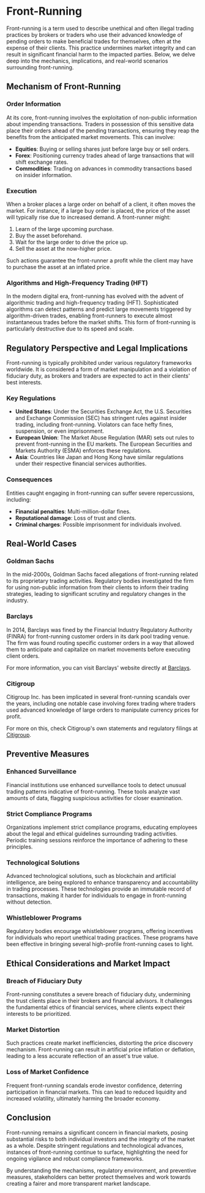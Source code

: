 # Front-Running

Front-running is a term used to describe unethical and often illegal trading practices by brokers or traders who use their advanced knowledge of pending orders to make beneficial trades for themselves, often at the expense of their clients. This practice undermines market integrity and can result in significant financial harm to the impacted parties. Below, we delve deep into the mechanics, implications, and real-world scenarios surrounding front-running.

## Mechanism of Front-Running

### Order Information

At its core, front-running involves the exploitation of non-public information about impending transactions. Traders in possession of this sensitive data place their orders ahead of the pending transactions, ensuring they reap the benefits from the anticipated market movements. This can involve:

- **Equities**: Buying or selling shares just before large buy or sell orders.
- **Forex**: Positioning currency trades ahead of large transactions that will shift exchange rates.
- **Commodities**: Trading on advances in commodity transactions based on insider information.

### Execution

When a broker places a large order on behalf of a client, it often moves the market. For instance, if a large buy order is placed, the price of the asset will typically rise due to increased demand. A front-runner might:

1. Learn of the large upcoming purchase.
2. Buy the asset beforehand.
3. Wait for the large order to drive the price up.
4. Sell the asset at the now-higher price.

Such actions guarantee the front-runner a profit while the client may have to purchase the asset at an inflated price.

### Algorithms and High-Frequency Trading (HFT)

In the modern digital era, front-running has evolved with the advent of algorithmic trading and high-frequency trading (HFT). Sophisticated algorithms can detect patterns and predict large movements triggered by algorithm-driven trades, enabling front-runners to execute almost instantaneous trades before the market shifts. This form of front-running is particularly destructive due to its speed and scale.

## Regulatory Perspective and Legal Implications

Front-running is typically prohibited under various regulatory frameworks worldwide. It is considered a form of market manipulation and a violation of fiduciary duty, as brokers and traders are expected to act in their clients' best interests.

### Key Regulations

- **United States**: Under the Securities Exchange Act, the U.S. Securities and Exchange Commission (SEC) has stringent rules against insider trading, including front-running. Violators can face hefty fines, suspension, or even imprisonment.
- **European Union**: The Market Abuse Regulation (MAR) sets out rules to prevent front-running in the EU markets. The European Securities and Markets Authority (ESMA) enforces these regulations.
- **Asia**: Countries like Japan and Hong Kong have similar regulations under their respective financial services authorities.

### Consequences

Entities caught engaging in front-running can suffer severe repercussions, including:

- **Financial penalties**: Multi-million-dollar fines.
- **Reputational damage**: Loss of trust and clients.
- **Criminal charges**: Possible imprisonment for individuals involved.

## Real-World Cases

### Goldman Sachs

In the mid-2000s, Goldman Sachs faced allegations of front-running related to its proprietary trading activities. Regulatory bodies investigated the firm for using non-public information from their clients to inform their trading strategies, leading to significant scrutiny and regulatory changes in the industry.

### Barclays

In 2014, Barclays was fined by the Financial Industry Regulatory Authority (FINRA) for front-running customer orders in its dark pool trading venue. The firm was found routing specific customer orders in a way that allowed them to anticipate and capitalize on market movements before executing client orders.

For more information, you can visit Barclays' website directly at [Barclays](https://home.barclays/).

### Citigroup

Citigroup Inc. has been implicated in several front-running scandals over the years, including one notable case involving forex trading where traders used advanced knowledge of large orders to manipulate currency prices for profit.

For more on this, check Citigroup's own statements and regulatory filings at [Citigroup](https://www.citigroup.com/citi/).

## Preventive Measures

### Enhanced Surveillance

Financial institutions use enhanced surveillance tools to detect unusual trading patterns indicative of front-running. These tools analyze vast amounts of data, flagging suspicious activities for closer examination.

### Strict Compliance Programs

Organizations implement strict compliance programs, educating employees about the legal and ethical guidelines surrounding trading activities. Periodic training sessions reinforce the importance of adhering to these principles.

### Technological Solutions

Advanced technological solutions, such as blockchain and artificial intelligence, are being explored to enhance transparency and accountability in trading processes. These technologies provide an immutable record of transactions, making it harder for individuals to engage in front-running without detection.

### Whistleblower Programs

Regulatory bodies encourage whistleblower programs, offering incentives for individuals who report unethical trading practices. These programs have been effective in bringing several high-profile front-running cases to light.

## Ethical Considerations and Market Impact

### Breach of Fiduciary Duty

Front-running constitutes a severe breach of fiduciary duty, undermining the trust clients place in their brokers and financial advisors. It challenges the fundamental ethics of financial services, where clients expect their interests to be prioritized.

### Market Distortion

Such practices create market inefficiencies, distorting the price discovery mechanism. Front-running can result in artificial price inflation or deflation, leading to a less accurate reflection of an asset's true value.

### Loss of Market Confidence

Frequent front-running scandals erode investor confidence, deterring participation in financial markets. This can lead to reduced liquidity and increased volatility, ultimately harming the broader economy.

## Conclusion

Front-running remains a significant concern in financial markets, posing substantial risks to both individual investors and the integrity of the market as a whole. Despite stringent regulations and technological advances, instances of front-running continue to surface, highlighting the need for ongoing vigilance and robust compliance frameworks.

By understanding the mechanisms, regulatory environment, and preventive measures, stakeholders can better protect themselves and work towards creating a fairer and more transparent market landscape.
